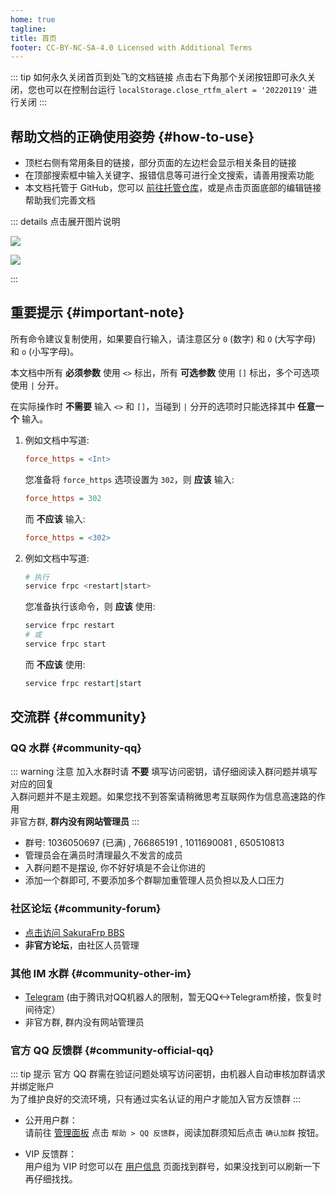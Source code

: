 ```yaml
---
home: true
tagline:
title: 首页
footer: CC-BY-NC-SA-4.0 Licensed with Additional Terms
---
```

 
::: tip 如何永久关闭首页到处飞的文档链接
点击右下角那个关闭按钮即可永久关闭，您也可以在控制台运行 `localStorage.close_rtfm_alert = '20220119'` 进行关闭
:::

## 帮助文档的正确使用姿势 {#how-to-use}

- 顶栏右侧有常用条目的链接，部分页面的左边栏会显示相关条目的链接
- 在顶部搜索框中输入关键字、报错信息等可进行全文搜索，请善用搜索功能
- 本文档托管于 GitHub，您可以 [前往托管仓库](https://github.com/natfrp/wiki)，或是点击页面底部的编辑链接帮助我们完善文档

::: details 点击展开图片说明

![](./_images/index-1.png)

![](./_images/index-2.png)

:::

## 重要提示 {#important-note}

所有命令建议复制使用，如果要自行输入，请注意区分 `0` (数字) 和 `O` (大写字母) 和 `o` (小写字母)。

本文档中所有 **必须参数** 使用 `<>` 标出，所有 **可选参数** 使用 `[]` 标出，多个可选项使用 `|` 分开。

在实际操作时 **不需要** 输入 `<>` 和 `[]`，当碰到 `|` 分开的选项时只能选择其中 **任意一个** 输入。

1. 例如文档中写道:

   ```ini
   force_https = <Int>
   ```

   您准备将 `force_https` 选项设置为 `302`，则 **应该** 输入:

   ```ini
   force_https = 302
   ```

   而 **不应该** 输入:

   ```ini
   force_https = <302>
   ```

2. 例如文档中写道:

   ```bash
   # 执行
   service frpc <restart|start>
   ```

   您准备执行该命令，则 **应该** 使用:

   ```bash
   service frpc restart
   # 或
   service frpc start
   ```

   而 **不应该** 使用:

   ```bash
   service frpc restart|start
   ```

## 交流群 {#community}

### QQ 水群 {#community-qq}

::: warning 注意
加入水群时请 **不要** 填写访问密钥，请仔细阅读入群问题并填写对应的回复  
入群问题并不是主观题。如果您找不到答案请稍微思考互联网作为信息高速路的作用  
非官方群, **群内没有网站管理员**
:::

- 群号: 1036050697 (已满) , 766865191 , 1011690081 , 650510813
- 管理员会在满员时清理最久不发言的成员
- 入群问题不是摆设, 你不好好填是不会让你进的
- 添加一个群即可, 不要添加多个群聊加重管理人员负担以及人口压力

### 社区论坛 {#community-forum}

- [点击访问 SakuraFrp BBS](https://www.natfrpbbs.com)
- **非官方论坛**，由社区人员管理

### 其他 IM 水群 {#community-other-im}

- [Telegram](https://t.me/natfrp_unofficial) (由于腾讯对QQ机器人的限制，暂无QQ<->Telegram桥接，恢复时间待定）
- 非官方群, 群内没有网站管理员

### 官方 QQ 反馈群 {#community-official-qq}

::: tip 提示
官方 QQ 群需在验证问题处填写访问密钥，由机器人自动审核加群请求并绑定账户  
为了维护良好的交流环境，只有通过实名认证的用户才能加入官方反馈群
:::

- 公开用户群：  
  请前往 [管理面板](https://www.natfrp.com/user/) 点击 `帮助 > QQ 反馈群`，阅读加群须知后点击 `确认加群` 按钮。

- VIP 反馈群：  
  用户组为 VIP 时您可以在 [用户信息](https://www.natfrp.com/user/profile) 页面找到群号，如果没找到可以刷新一下再仔细找找。
